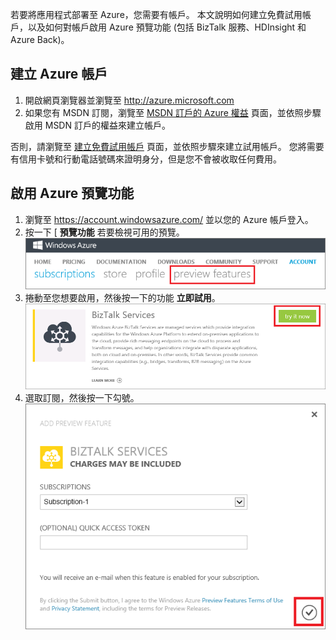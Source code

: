 若要將應用程式部署至 Azure，您需要有帳戶。 本文說明如何建立免費試用帳戶，以及如何對帳戶啟用 Azure 預覽功能 (包括 BizTalk 服務、HDInsight 和 Azure Back)。

## 建立 Azure 帳戶

1.  開啟網頁瀏覽器並瀏覽至 <http://azure.microsoft.com>
2.  如果您有 MSDN 訂閱，瀏覽至 [MSDN 訂戶的 Azure 權益](http://azure.microsoft.com/pricing/member-offers/msdn-benefits-details/) 頁面，並依照步驟啟用 MSDN 訂戶的權益來建立帳戶。

   否則，請瀏覽至 [建立免費試用帳戶](http://azure.microsoft.com/pricing/free-trial/) 頁面，並依照步驟來建立試用帳戶。 您將需要有信用卡號和行動電話號碼來證明身分，但是您不會被收取任何費用。

## 啟用 Azure 預覽功能

1.  瀏覽至 <https://account.windowsazure.com/> 並以您的 Azure 帳戶登入。
2.  按一下 [ **預覽功能** 若要檢視可用的預覽。<br />
    ![開啟預覽功能索引標籤][1]
3.  捲動至您想要啟用，然後按一下的功能 **立即試用**。<br />
    ![選取預覽功能][2]
4.  選取訂閱，然後按一下勾號。<br />
    ![選取訂用帳戶][3]


[1]: ./media/create-an-azure-account/antares-iaas-preview-01.png 
[2]: ./media/create-an-azure-account/antares-iaas-preview-05.png 
[3]: ./media/create-an-azure-account/antares-iaas-preview-06.png 

